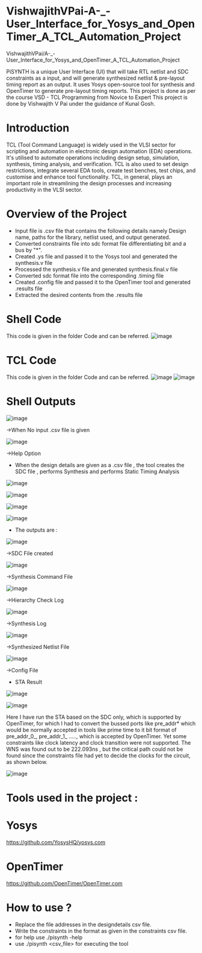 # VishwajithVPai-A-_-User_Interface_for_Yosys_and_OpenTimer_A_TCL_Automation_Project
VishwajithVPai/A-_-User_Interface_for_Yosys_and_OpenTimer_A_TCL_Automation_Project

PiSYNTH is a unique User Interface (UI) that will take RTL netlist and SDC constraints as a input, and will generate synthesized netlist & pre-layout timing report as an output. It uses Yosys open-source tool for synthesis and OpenTimer to generate pre-layout timing reports.
This project is done as per the course VSD - TCL Programming from Novice to Expert This project is done by Vishwajith V Pai under the guidance of Kunal Gosh.

# Introduction
TCL (Tool Command Language) is widely used in the VLSI sector for scripting and automation in electronic design automation (EDA) operations.
It's utilised to automate operations including design setup, simulation, synthesis, timing analysis, and verification. 
TCL is also used to set design restrictions, integrate several EDA tools, create test benches, test chips, and customise and enhance tool functionality.
TCL, in general, plays an important role in streamlining the design processes and increasing productivity in the VLSI sector.

# Overview of the Project 
* Input file is .csv file that contains the following details namely Design name, paths for the library, netlist used, and output generated.
* Converted constraints file into sdc format file differentiating bit and a bus by "*".
* Created .ys file and passed it to the Yosys tool and generated the synthesis.v file
* Processed the synthesis.v file and generated synthesis.final.v file
* Converted sdc format file into the corresponding .timing file
* Created .config file and passed it to the OpenTimer tool and generated .results file
* Extracted the desired contents from the .results file

# Shell Code
This code is given in the folder Code and can be referred.
![image](https://github.com/VishwajithVPai/VishwajithVPai-A-_-Graphical_User_Interface_for_Yosys_and_OpenTimer_A_TCL_Automation_Project/assets/130815256/39d25ec2-8759-46a5-9802-f0885631d877)

# TCL Code 
This code is given in the folder Code and can be referred.
![image](https://github.com/VishwajithVPai/VishwajithVPai-A-_-Graphical_User_Interface_for_Yosys_and_OpenTimer_A_TCL_Automation_Project/assets/130815256/d23f76a7-6e6b-4745-a4b4-d4dfe955193b)
![image](https://github.com/VishwajithVPai/VishwajithVPai-A-_-Graphical_User_Interface_for_Yosys_and_OpenTimer_A_TCL_Automation_Project/assets/130815256/8bef1668-3842-4851-bae6-c7e1903b3d59)

# Shell Outputs
![image](https://github.com/VishwajithVPai/VishwajithVPai-A-_-Graphical_User_Interface_for_Yosys_and_OpenTimer_A_TCL_Automation_Project/assets/130815256/de526a6b-0333-47ea-9e76-3b115cbe015e)
                                               
->When No input .csv file is given

![image](https://github.com/VishwajithVPai/VishwajithVPai-A-_-Graphical_User_Interface_for_Yosys_and_OpenTimer_A_TCL_Automation_Project/assets/130815256/84a9c513-fd69-458a-8aff-04bc132f2f9a)

->Help Option

* When the design details are given as a .csv file , the tool creates the SDC file , performs Synthesis and performs Static Timing Analysis

![image](https://github.com/VishwajithVPai/VishwajithVPai-A-_-Graphical_User_Interface_for_Yosys_and_OpenTimer_A_TCL_Automation_Project/assets/130815256/abf1c584-a85d-4394-90a7-8e9d5e1ab46c)

![image](https://github.com/VishwajithVPai/VishwajithVPai-A-_-Graphical_User_Interface_for_Yosys_and_OpenTimer_A_TCL_Automation_Project/assets/130815256/5848d1d5-b105-4126-90e2-9e4d74be1ddb)

![image](https://github.com/VishwajithVPai/VishwajithVPai-A-_-Graphical_User_Interface_for_Yosys_and_OpenTimer_A_TCL_Automation_Project/assets/130815256/2f83f871-9f72-4b39-8228-df23008d6add)

![image](https://github.com/VishwajithVPai/VishwajithVPai-A-_-Graphical_User_Interface_for_Yosys_and_OpenTimer_A_TCL_Automation_Project/assets/130815256/9dcb1042-1773-42cd-8d2f-373c93995774)

* The outputs are :

![image](https://github.com/VishwajithVPai/VishwajithVPai-A-_-Graphical_User_Interface_for_Yosys_and_OpenTimer_A_TCL_Automation_Project/assets/130815256/2052abc4-7c8b-404e-bfe5-818f007b6297)

->SDC File created

![image](https://github.com/VishwajithVPai/VishwajithVPai-A-_-Graphical_User_Interface_for_Yosys_and_OpenTimer_A_TCL_Automation_Project/assets/130815256/4a7f734c-7d37-47a7-b1dd-475abe2219c7)

->Synthesis Command File

![image](https://github.com/VishwajithVPai/VishwajithVPai-A-_-Graphical_User_Interface_for_Yosys_and_OpenTimer_A_TCL_Automation_Project/assets/130815256/ac299b3c-2dd5-448f-a8d0-a1603808a2f0)

->Hierarchy Check Log 

![image](https://github.com/VishwajithVPai/VishwajithVPai-A-_-Graphical_User_Interface_for_Yosys_and_OpenTimer_A_TCL_Automation_Project/assets/130815256/8f8bfe28-2d42-4e89-bf44-200858bcc52c)

->Synthesis Log

![image](https://github.com/VishwajithVPai/VishwajithVPai-A-_-Graphical_User_Interface_for_Yosys_and_OpenTimer_A_TCL_Automation_Project/assets/130815256/52d0306d-8060-4025-9a80-ebc6e6bd6c90)

->Synthesized Netlist File

![image](https://github.com/VishwajithVPai/VishwajithVPai-A-_-Graphical_User_Interface_for_Yosys_and_OpenTimer_A_TCL_Automation_Project/assets/130815256/98e38722-b5c2-44e2-ba55-fffce34a37b8)

->Config File

* STA Result

![image](https://github.com/VishwajithVPai/VishwajithVPai-A-_-Graphical_User_Interface_for_Yosys_and_OpenTimer_A_TCL_Automation_Project/assets/130815256/6dc89b1c-af9c-4814-a689-40858f7af59f)

![image](https://github.com/VishwajithVPai/VishwajithVPai-A-_-Graphical_User_Interface_for_Yosys_and_OpenTimer_A_TCL_Automation_Project/assets/130815256/aff120ec-34c5-4014-95d8-8528d1a6d93e)

Here I have run the STA based on the SDC only, which is supported by OpenTimer, for which I had to convert the bussed ports like pre_addr* which would be normally accepted in tools like prime time to it bit format of pre_addr_0_, pre_addr_1_ ….., which is accepted by OpenTimer.
Yet some constraints like clock latency and clock transition were not supported.
The WNS was found out to be 222.093ns , but the critical path could not be found since the constraints file had yet to decide the clocks for the circuit, as shown below.

![image](https://github.com/VishwajithVPai/VishwajithVPai-A-_-Graphical_User_Interface_for_Yosys_and_OpenTimer_A_TCL_Automation_Project/assets/130815256/1540c28d-0e4c-45e5-a4ae-d0c1d33621e7)

# Tools used in the project :
# Yosys 
https://github.com/YosysHQ/yosys.com
# OpenTimer
https://github.com/OpenTimer/OpenTimer.com

# How to use ?
* Replace the file addresses in the designdetails csv file.
* Write the constraints in the format as given in the constraints csv file.
* for help use ./pisynth -help
* use ./pisynth <csv_file> for executing the tool





















